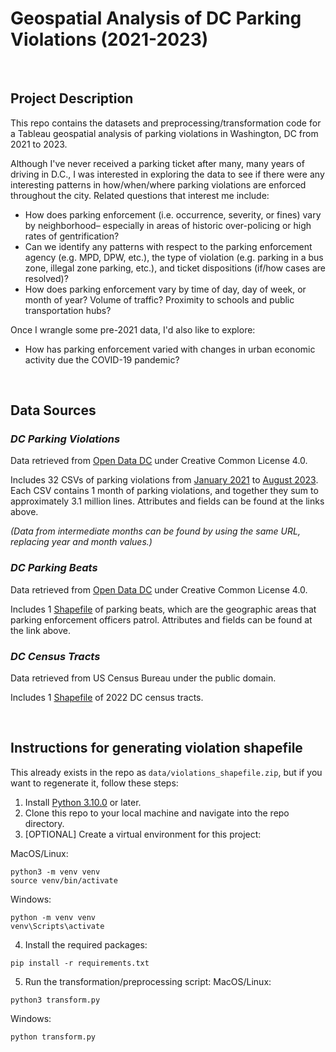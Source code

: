 # Geospatial Analysis of DC Parking Violations (2021-2023)

&nbsp;
&nbsp;


## Project Description

This repo contains the datasets and preprocessing/transformation code for a Tableau geospatial analysis of parking 
violations in Washington, DC from 2021 to 2023.

Although I've never received a parking ticket after many, many years of driving in D.C., I was interested in exploring 
the data to see if there were any interesting patterns in how/when/where parking violations are enforced throughout the 
city. Related questions that interest me include:

* How does parking enforcement (i.e. occurrence, severity, or fines) vary by neighborhood– especially in areas of 
  historic over-policing or high rates of gentrification?
* Can we identify any patterns with respect to the parking enforcement agency (e.g. MPD, DPW, etc.), the type of 
  violation (e.g. parking in a bus zone, illegal zone parking, etc.), and ticket dispositions (if/how cases are
  resolved)?
* How does parking enforcement vary by time of day, day of week, or month of year? Volume of traffic? 
  Proximity to schools and public transportation hubs?

Once I wrangle some pre-2021 data, I'd also like to explore:
* How has parking enforcement varied with changes in urban economic activity due the COVID-19 pandemic?

&nbsp;
&nbsp;

## Data Sources

### _DC Parking Violations_

Data retrieved from [Open Data DC](https://opendata.dc.gov/datasets/parking-violations-in-the-district-of-columbia/data?geometry=-77.119%2C38.791%2C-76.909%2C38.995) under Creative Common License 4.0.

Includes 32 CSVs of parking violations from 
[January 2021](https://opendata.dc.gov/datasets/DCGIS::parking-violations-issued-in-january-2021/explore) to 
[August 2023](https://opendata.dc.gov/datasets/DCGIS::parking-violations-issued-in-august-2023/explore).
Each CSV contains 1 month of parking violations, and together they sum to approximately 3.1 million lines. Attributes 
and fields can be found at the links above.

_(Data from intermediate months can be found by using the same URL, replacing year and month values.)_


### _DC Parking Beats_
Data retrieved from 
[Open Data DC](https://opendata.dc.gov/datasets/parking-beats/data?geometry=-77.119%2C38.791%2C-76.909%2C38.995) under 
Creative Common License 4.0.

Includes 1 [Shapefile](https://opendata.dc.gov/datasets/DCGIS::dpw-parking-beats/explore) of parking beats, which are 
the geographic areas that parking enforcement officers patrol. Attributes and fields can be found at the link above.


### _DC Census Tracts_

Data retrieved from US Census Bureau under the public domain.

Includes 1 [Shapefile](https://www.census.gov/geographies/mapping-files/time-series/geo/cartographic-boundary.html) of 
2022 DC census tracts.

&nbsp;
&nbsp;

## Instructions for generating violation shapefile
This already exists in the repo as `data/violations_shapefile.zip`, but if you want to regenerate it, follow these steps:

1. Install [Python 3.10.0](https://www.python.org/downloads/) or later.
2. Clone this repo to your local machine and navigate into the repo directory.
3. [OPTIONAL] Create a virtual environment for this project:

MacOS/Linux:
``` commandline
python3 -m venv venv
source venv/bin/activate
```
Windows:
``` commandline
python -m venv venv
venv\Scripts\activate
```
4. Install the required packages:
``` commandline
pip install -r requirements.txt
```
5. Run the transformation/preprocessing script:
MacOS/Linux:
``` commandline
python3 transform.py
```
Windows:
``` commandline
python transform.py
```
